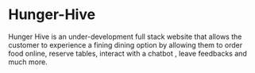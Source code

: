 # Hunger-Hive
Hunger Hive is an under-development full stack website that allows the customer to experience a fining dining option by allowing them to order food online, reserve tables, interact with a chatbot , leave feedbacks and much more.
